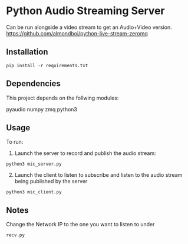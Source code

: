 # Python Audio Streaming Server

Can be run alongside a video stream to get an Audio+Video version. 
https://github.com/almondboi/python-live-stream-zeromq

## Installation
```
pip install -r requirements.txt
```

## Dependencies

This project depends on the follwing modules:

pyaudio
numpy
zmq
python3

## Usage

To run: 

1. Launch the server to record and publish the audio stream:

```
python3 mic_server.py
```
2. Launch the client to listen to subscribe and listen to the audio stream being published by the server

```
python3 mic_client.py
```

## Notes

Change the Network IP to the one you want to listen to under

```
recv.py
```
